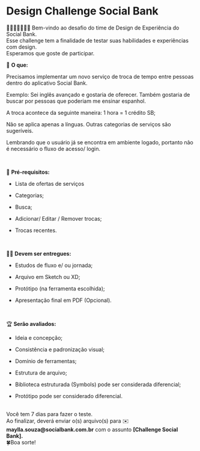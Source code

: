 
# Design Challenge Social Bank
🎨👨🏻‍🎨👩🏻‍🎨
Bem-vindo ao desafio do time de Design de Experiência do Social Bank.
<br>
Esse challenge tem a finalidade de testar suas habilidades e experiências com design.<br>
Esperamos que goste de participar.
<br>


🤔
**O que:**

Precisamos implementar um novo serviço de troca de tempo entre pessoas dentro do aplicativo Social Bank.

Exemplo: Sei inglês avançado e gostaria de oferecer. Também gostaria de buscar por pessoas que poderiam me ensinar espanhol.

A troca acontece da seguinte maneira: 1 hora = 1 crédito SB;

Não se aplica apenas a línguas. Outras categorias de serviços são sugeríveis.

Lembrando que o usuário já se encontra em ambiente logado, portanto não é necessário o fluxo de acesso/ login.

<br>

 📝
**Pré-requisitos:**
- Lista de ofertas de serviços

- Categorias;

- Busca;

- Adicionar/ Editar / Remover trocas;

- Trocas recentes.
<br>
 
💪🏻
**Devem ser entregues:**

- Estudos de fluxo e/ ou jornada;

- Arquivo em Sketch ou XD;

- Protótipo (na ferramenta escolhida);

- Apresentação final em PDF (Opcional).
<br>
 
🏆
**Serão avaliados:**

- Ideia e concepção;

- Consistência e padronização visual;

- Domínio de ferramentas;

- Estrutura de arquivo;

- Biblioteca estruturada (Symbols) pode ser considerada diferencial;

- Protótipo pode ser considerado diferencial.

<br>
Você tem 7 dias para fazer o teste.
<br>
Ao finalizar, deverá enviar o(s) arquivo(s) para ✉️ <b>maylla.souza@socialbank.com.br</b> com o assunto <b>[Challenge Social Bank].</b>
<br>
🍀Boa sorte!
